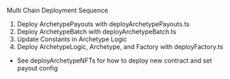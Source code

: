 Multi Chain Deployment Sequence

1. Deploy ArchetypePayouts with deployArchetypePayouts.ts
2. Deploy ArchetypeBatch with deployArchetypeBatch.ts
3. Update Constants in Archetype Logic
4. Deploy ArchetypeLogic, Archetype, and Factory with deployFactory.ts

- See deployArchetypeNFTs for how to deploy new contract and set payout config
